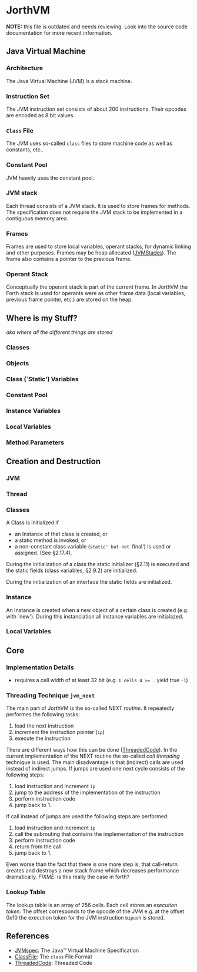 JorthVM
=========

__NOTE:__ this file is outdated and needs reviewing. Look into the source code documentation for more recent
information.

Java Virtual Machine
--------------------

### Architecture

The Java Virtual Machine (JVM) is a stack machine.

### Instruction Set

The JVM instruction set consists of about 200 instructions. Their opcodes are encoded as 8 bit 
values.

### `Class` File

The JVM uses so-called `class` files to store machine code as well as constants, etc..

### Constant Pool

JVM heavily uses the constant pool.

### JVM stack

Each thread consists of a JVM stack. It is used to store frames for methods. The 
specification does not require the JVM stack to be implemented in a contiguous memory area.

### Frames

Frames are used to store local variables, operant stacks, for dynamic linking and other purposes. 
Frames may be heap allocated ([JVMStacks][]). The frame also contains a pointer to the previous 
frame.

### Operant Stack

Conceptually the operant stack is part of the current frame. In JorthVM the Forth stack is used
for operants were as other frame data (local variables, previous frame pointer, etc.) are 
stored on the heap.

Where is my Stuff? 
------------------

_aka where all the different things are stored_

### Classes

### Objects

### Class (`Static') Variables

### Constant Pool

### Instance Variables

### Local Variables

### Method Parameters


Creation and Destruction
------------------------

### JVM

### Thread

### Classes

A Class is initialized if
- an Instance of that class is created, or
- a static method is invoked, or
- a non-constant class variable (`static' but not `final') is used or assigned.
(See §2.17.4).

During the initialization of a class the static initializer (§2.11) is executed and the static fields 
(class variables, §2.9.2) are initialized.

During the initialization of an interface the static fields are initialized.

### Instance

An Instance is created when a new object of a certain class is created (e.g. with `new'). During this
instanciation all instance variables are initialazed.

### Local Variables

Core
----
### Implementation Details

- requires a cell width of at least 32 bit (e.g. `1 cells 4 >= .` yield true `-1`)

### Threading Technique `jvm_next`  

The main part of JorthVM is the so-called _NEXT routine_. It repeatedly performes the following 
tasks:

1. load the next instruction
2. increment the instruction pointer (`ip`)
3. execute the instruction

There are different ways how this can be done ([ThreadedCode][]). In the current implementation of 
the NEXT routine the so-called _call threading_ technique is used. The main disadvantage is that 
(indirect) calls are used instead of indirect jumps. If jumps are used one next cycle consists of 
the following steps:

1. load instruction and increment `ip`
2. jump to the address of the implementation of the instruction
3. perform instruction code
4. jump back to 1.

If call instead of jumps are used the following steps are performed:

1. load instruction and increment `ip`
2. call the subrouting that contains the implementation of the instruction
3. perform instruction code
4. return from the call
5. jump back to 1.

Even worse than the fact that there is one more step is, that call-return creates and destroys 
a new stack frame which decreases performance dramatically. 
*FIXME:* is this really the case in forth?


### Lookup Table

The lookup table is an array of 256 cells. Each cell stores an _execution token_. The offset 
corresponds to the opcode of the JVM e.g. at the offset 0x10 the execution token for the JVM 
instruction `bipush` is stored.


References
----------

- [JVMspec][]: The Java&trade; Virtual Machine Specification
- [ClassFile][]: The `class` File Format
- [ThreadedCode][]: Threaded Code

[JVMspec]: http://java.sun.com/docs/books/jvms/second_edition/html/VMSpecTOC.doc.html 
[JVMstacks]: http://java.sun.com/docs/books/jvms/second_edition/html/Overview.doc.html#30934
[ClassFile]: http://java.sun.com/docs/books/jvms/second_edition/html/ClassFile.doc.html
[ThreadedCode]: http://www.complang.tuwien.ac.at/forth/threaded-code.html

